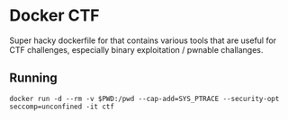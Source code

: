 # Docker CTF

Super hacky dockerfile for that contains various tools that are useful for CTF challenges, especially binary exploitation / pwnable challanges.

## Running
`docker run -d --rm -v $PWD:/pwd --cap-add=SYS_PTRACE --security-opt seccomp=unconfined -it ctf`
